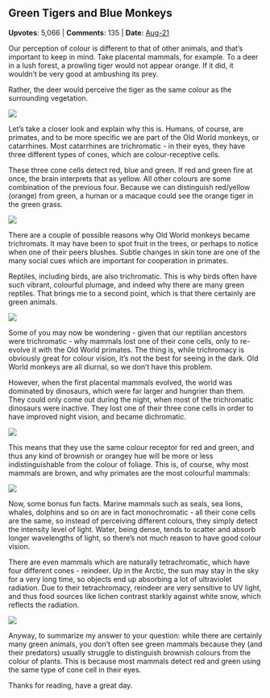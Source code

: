 ## Green Tigers and Blue Monkeys
    
**Upvotes**: 5,066 | **Comments**: 135 | **Date**: [Aug-21](https://www.quora.com/If-wild-animals-both-predators-and-prey-adapted-their-appearance-to-be-a-camo-in-their-natural-habitats-why-are-none-of-them-green/answer/Gary-Meaney)

Our perception of colour is different to that of other animals, and that’s important to keep in mind. Take placental mammals, for example. To a deer in a lush forest, a prowling tiger would not appear orange. If it did, it wouldn’t be very good at ambushing its prey.

Rather, the deer would perceive the tiger as the same colour as the surrounding vegetation.

![](https://qph.fs.quoracdn.net/main-qimg-7fa150956f560c5273664f52daa78949-lq)

Let’s take a closer look and explain why this is. Humans, of course, are primates, and to be more specific we are part of the Old World monkeys, or catarrhines. Most catarrhines are trichromatic \- in their eyes, they have three different types of cones, which are colour-receptive cells.

These three cone cells detect red, blue and green. If red and green fire at once, the brain interprets that as yellow. All other colours are some combination of the previous four. Because we can distinguish red/yellow (orange) from green, a human or a macaque could see the orange tiger in the green grass.

![](https://qph.fs.quoracdn.net/main-qimg-f7372cd95bc48f3600dc4561002151ff-lq)

There are a couple of possible reasons why Old World monkeys became trichromats. It may have been to spot fruit in the trees, or perhaps to notice when one of their peers blushes. Subtle changes in skin tone are one of the many social cues which are important for cooperation in primates.

Reptiles, including birds, are also trichromatic. This is why birds often have such vibrant, colourful plumage, and indeed why there are many green reptiles. That brings me to a second point, which is that there certainly are green animals.

![](https://qph.fs.quoracdn.net/main-qimg-9320c6eca0688941aa9e9bad185288d0-lq)

Some of you may now be wondering - given that our reptilian ancestors were trichromatic - why mammals lost one of their cone cells, only to re-evolve it with the Old World primates. The thing is, while trichromacy is obviously great for colour vision, it’s not the best for seeing in the dark. Old World monkeys are all diurnal, so we don’t have this problem.

However, when the first placental mammals evolved, the world was dominated by dinosaurs, which were far larger and hungrier than them. They could only come out during the night, when most of the trichromatic dinosaurs were inactive. They lost one of their three cone cells in order to have improved night vision, and became dichromatic.

![](https://qph.fs.quoracdn.net/main-qimg-dec40357f0bdf128e46fa92790a64bf8-lq)

This means that they use the same colour receptor for red and green, and thus any kind of brownish or orangey hue will be more or less indistinguishable from the colour of foliage. This is, of course, why most mammals are brown, and why primates are the most colourful mammals:

![](https://qph.fs.quoracdn.net/main-qimg-d668f791a72afcc2c008c22e5cb864ce-pjlq)

Now, some bonus fun facts. Marine mammals such as seals, sea lions, whales, dolphins and so on are in fact monochromatic \- all their cone cells are the same, so instead of perceiving different colours, they simply detect the intensity level of light. Water, being dense, tends to scatter and absorb longer wavelengths of light, so there’s not much reason to have good colour vision.

There are even mammals which are naturally tetrachromatic, which have four different cones - reindeer. Up in the Arctic, the sun may stay in the sky for a very long time, so objects end up absorbing a lot of ultraviolet radiation. Due to their tetrachromacy, reindeer are very sensitive to UV light, and thus food sources like lichen contrast starkly against white snow, which reflects the radiation.

![](https://qph.fs.quoracdn.net/main-qimg-561a34468d598818376972fc0b45307e-lq)

Anyway, to summarize my answer to your question: while there are certainly many green animals, you don’t often see green mammals because they (and their predators) usually struggle to distinguish brownish colours from the colour of plants. This is because most mammals detect red and green using the same type of cone cell in their eyes.

Thanks for reading, have a great day.

